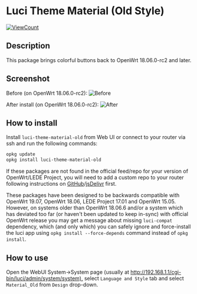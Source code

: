 # Luci Theme Material (Old Style)

<!--- [![HitCount](http://hits.dwyl.com/stangri/luci-theme-material-old.svg)](http://hits.dwyl.com/stangri/luci-theme-material-old) --->

[![ViewCount](https://views.whatilearened.today/views/github/stangri/luci-theme-material-old.svg)](https://views.whatilearened.today/views/github/stangri/luci-theme-material-old)

## Description

This package brings colorful buttons back to OpenWrt 18.06.0-rc2 and later.

## Screenshot

Before (on OpenWrt 18.06.0-rc2):
![Before](https://cdn.jsdelivr.net/gh/stangri/docs.openwrt.melmac.net/luci-theme-material-old/screenshots/screenshot01-before.png "before")

After install (on OpenWrt 18.06.0-rc2):
![After](https://cdn.jsdelivr.net/gh/stangri/docs.openwrt.melmac.net/luci-theme-material-old/screenshots/screenshot01-after.png "after")

## How to install

Install `luci-theme-material-old` from Web UI or connect to your router via ssh and run the following commands:

```sh
opkg update
opkg install luci-theme-material-old
```

If these packages are not found in the official feed/repo for your version of OpenWrt/LEDE Project, you will need to add a custom repo to your router following instructions on [GitHub](https://docs.openwrt.melmac.net/#on-your-router)/[jsDelivr](https://cdn.jsdelivr.net/gh/stangri/docs.openwrt.melmac.net/README.md#on-your-router) first.

These packages have been designed to be backwards compatible with OpenWrt 19.07, OpenWrt 18.06, LEDE Project 17.01 and OpenWrt 15.05. However, on systems older than OpenWrt 18.06.6 and/or a system which has deviated too far (or haven't been updated to keep in-sync) with official OpenWrt release you may get a message about missing `luci-compat` dependency, which (and only which) you can safely ignore and force-install the luci app using `opkg install --force-depends` command instead of `opkg install`.

## How to use

Open the WebUI System->System page (usually at <http://192.168.1.1/cgi-bin/luci/admin/system/system),> select `Language and Style` tab and select `Material_Old` from `Design` drop-down.
